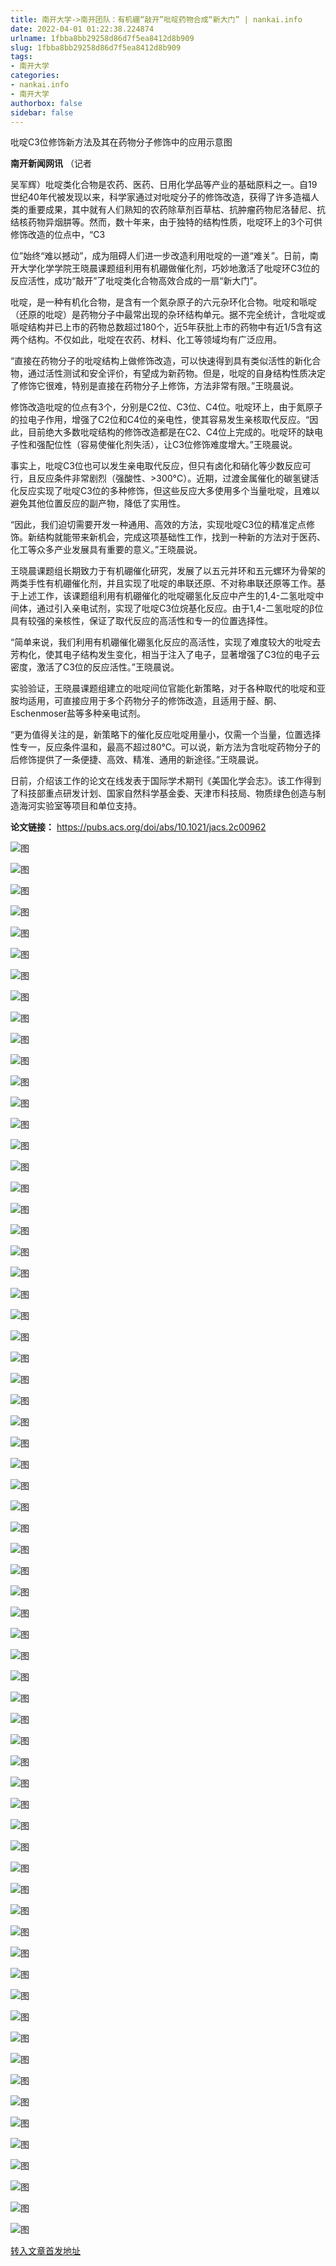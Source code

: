 ```yaml
---
title: 南开大学->南开团队：有机硼“敲开”吡啶药物合成“新大门” | nankai.info
date: 2022-04-01 01:22:38.224874
urlname: 1fbba8bb29258d86d7f5ea8412d8b909
slug: 1fbba8bb29258d86d7f5ea8412d8b909
tags: 
- 南开大学
categories:
- nankai.info
- 南开大学
authorbox: false
sidebar: false
---
```

吡啶C3位修饰新方法及其在药物分子修饰中的应用示意图

**南开新闻网讯** （记者

吴军辉）吡啶类化合物是农药、医药、日用化学品等产业的基础原料之一。自19世纪40年代被发现以来，科学家通过对吡啶分子的修饰改造，获得了许多造福人类的重要成果，其中就有人们熟知的农药除草剂百草枯、抗肿瘤药物尼洛替尼、抗结核药物异烟肼等。然而，数十年来，由于独特的结构性质，吡啶环上的3个可供修饰改造的位点中，“C3
<!--more-->
位”始终“难以撼动”，成为阻碍人们进一步改造利用吡啶的一道“难关”。日前，南开大学化学学院王晓晨课题组利用有机硼做催化剂，巧妙地激活了吡啶环C3位的反应活性，成功“敲开”了吡啶类化合物高效合成的一扇“新大门”。

吡啶，是一种有机化合物，是含有一个氮杂原子的六元杂环化合物。吡啶和哌啶（还原的吡啶）是药物分子中最常出现的杂环结构单元。据不完全统计，含吡啶或哌啶结构并已上市的药物总数超过180个，近5年获批上市的药物中有近1/5含有这两个结构。不仅如此，吡啶在农药、材料、化工等领域均有广泛应用。

“直接在药物分子的吡啶结构上做修饰改造，可以快速得到具有类似活性的新化合物，通过活性测试和安全评价，有望成为新药物。但是，吡啶的自身结构性质决定了修饰它很难，特别是直接在药物分子上修饰，方法非常有限。”王晓晨说。

修饰改造吡啶的位点有3个，分别是C2位、C3位、C4位。吡啶环上，由于氮原子的拉电子作用，增强了C2位和C4位的亲电性，使其容易发生亲核取代反应。“因此，目前绝大多数吡啶结构的修饰改造都是在C2、C4位上完成的。吡啶环的缺电子性和强配位性（容易使催化剂失活），让C3位修饰难度增大。”王晓晨说。

事实上，吡啶C3位也可以发生亲电取代反应，但只有卤化和硝化等少数反应可行，且反应条件非常剧烈（强酸性、>300°C）。近期，过渡金属催化的碳氢键活化反应实现了吡啶C3位的多种修饰，但这些反应大多使用多个当量吡啶，且难以避免其他位置反应的副产物，降低了实用性。

“因此，我们迫切需要开发一种通用、高效的方法，实现吡啶C3位的精准定点修饰。新结构就能带来新机会，完成这项基础性工作，找到一种新的方法对于医药、化工等众多产业发展具有重要的意义。”王晓晨说。

王晓晨课题组长期致力于有机硼催化研究，发展了以五元并环和五元螺环为骨架的两类手性有机硼催化剂，并且实现了吡啶的串联还原、不对称串联还原等工作。基于上述工作，该课题组利用有机硼催化的吡啶硼氢化反应中产生的1,4-二氢吡啶中间体，通过引入亲电试剂，实现了吡啶C3位烷基化反应。由于1,4-二氢吡啶的β位具有较强的亲核性，保证了取代反应的高活性和专一的位置选择性。

“简单来说，我们利用有机硼催化硼氢化反应的高活性，实现了难度较大的吡啶去芳构化，使其电子结构发生变化，相当于注入了电子，显著增强了C3位的电子云密度，激活了C3位的反应活性。”王晓晨说。

实验验证，王晓晨课题组建立的吡啶间位官能化新策略，对于各种取代的吡啶和亚胺均适用，可直接应用于多个药物分子的修饰改造，且适用于醛、酮、Eschenmoser盐等多种亲电试剂。

“更为值得关注的是，新策略下的催化反应吡啶用量小，仅需一个当量，位置选择性专一，反应条件温和，最高不超过80°C。可以说，新方法为含吡啶药物分子的后修饰提供了一条便捷、高效、精准、通用的新途径。”王晓晨说。

日前，介绍该工作的论文在线发表于国际学术期刊《美国化学会志》。该工作得到了科技部重点研发计划、国家自然科学基金委、天津市科技局、物质绿色创造与制造海河实验室等项目和单位支持。

**论文链接：** https://pubs.acs.org/doi/abs/10.1021/jacs.2c00962

![图](http://news.nankai.edu.cn/ywsd/system/2022/03/28/g)

![图](http://news.nankai.edu.cn/ywsd/system/2022/03/28/p)

![图](http://news.nankai.edu.cn/ywsd/system/2022/03/28/j)

![图](http://news.nankai.edu.cn/ywsd/system/2022/03/28/)

![图](http://news.nankai.edu.cn/ywsd/system/2022/03/28/8)

![图](http://news.nankai.edu.cn/ywsd/system/2022/03/28/4)

![图](http://news.nankai.edu.cn/ywsd/system/2022/03/28/e)

![图](http://news.nankai.edu.cn/ywsd/system/2022/03/28/3)

![图](http://news.nankai.edu.cn/ywsd/system/2022/03/28/4)

![图](http://news.nankai.edu.cn/ywsd/system/2022/03/28/1)

![图](http://news.nankai.edu.cn/ywsd/system/2022/03/28/d)

![图](http://news.nankai.edu.cn/ywsd/system/2022/03/28/8)

![图](http://news.nankai.edu.cn/ywsd/system/2022/03/28/_)

![图](http://news.nankai.edu.cn/ywsd/system/2022/03/28/9)

![图](http://news.nankai.edu.cn/ywsd/system/2022/03/28/4)

![图](http://news.nankai.edu.cn/ywsd/system/2022/03/28/2)

![图](http://news.nankai.edu.cn/ywsd/system/2022/03/28/5)

![图](http://news.nankai.edu.cn/ywsd/system/2022/03/28/4)

![图](http://news.nankai.edu.cn/ywsd/system/2022/03/28/0)

![图](http://news.nankai.edu.cn/ywsd/system/2022/03/28/0)

![图](http://news.nankai.edu.cn/ywsd/system/2022/03/28/0)

![图](http://news.nankai.edu.cn/ywsd/system/2022/03/28/3)

![图](http://news.nankai.edu.cn/ywsd/system/2022/03/28/0)

![图](http://news.nankai.edu.cn/ywsd/system/2022/03/28/0)

![图](http://news.nankai.edu.cn/)

![图](http://news.nankai.edu.cn/ywsd/system/2022/03/28/2)

![图](http://news.nankai.edu.cn/ywsd/system/2022/03/28/5)

![图](http://news.nankai.edu.cn/ywsd/system/2022/03/28/4)

![图](http://news.nankai.edu.cn/)

![图](http://news.nankai.edu.cn/ywsd/system/2022/03/28/0)

![图](http://news.nankai.edu.cn/ywsd/system/2022/03/28/0)

![图](http://news.nankai.edu.cn/ywsd/system/2022/03/28/0)

![图](http://news.nankai.edu.cn/)

![图](http://news.nankai.edu.cn/ywsd/system/2022/03/28/3)

![图](http://news.nankai.edu.cn/ywsd/system/2022/03/28/0)

![图](http://news.nankai.edu.cn/ywsd/system/2022/03/28/0)

![图](http://news.nankai.edu.cn/)

![图](http://news.nankai.edu.cn/ywsd/system/2022/03/28/c)

![图](http://news.nankai.edu.cn/ywsd/system/2022/03/28/i)

![图](http://news.nankai.edu.cn/ywsd/system/2022/03/28/p)

![图](http://news.nankai.edu.cn/)

![图](http://news.nankai.edu.cn/ywsd/system/2022/03/28/n)

![图](http://news.nankai.edu.cn/ywsd/system/2022/03/28/c)

![图](http://news.nankai.edu.cn/ywsd/system/2022/03/28/)

![图](http://news.nankai.edu.cn/ywsd/system/2022/03/28/u)

![图](http://news.nankai.edu.cn/ywsd/system/2022/03/28/d)

![图](http://news.nankai.edu.cn/ywsd/system/2022/03/28/e)

![图](http://news.nankai.edu.cn/ywsd/system/2022/03/28/)

![图](http://news.nankai.edu.cn/ywsd/system/2022/03/28/i)

![图](http://news.nankai.edu.cn/ywsd/system/2022/03/28/a)

![图](http://news.nankai.edu.cn/ywsd/system/2022/03/28/k)

![图](http://news.nankai.edu.cn/ywsd/system/2022/03/28/n)

![图](http://news.nankai.edu.cn/ywsd/system/2022/03/28/a)

![图](http://news.nankai.edu.cn/ywsd/system/2022/03/28/n)

![图](http://news.nankai.edu.cn/ywsd/system/2022/03/28/)

![图](http://news.nankai.edu.cn/ywsd/system/2022/03/28/s)

![图](http://news.nankai.edu.cn/ywsd/system/2022/03/28/w)

![图](http://news.nankai.edu.cn/ywsd/system/2022/03/28/e)

![图](http://news.nankai.edu.cn/ywsd/system/2022/03/28/n)

![图](http://news.nankai.edu.cn/)

![图](http://news.nankai.edu.cn/)

![图](http://news.nankai.edu.cn/ywsd/system/2022/03/28/:)

![图](http://news.nankai.edu.cn/ywsd/system/2022/03/28/p)

![图](http://news.nankai.edu.cn/ywsd/system/2022/03/28/t)

![图](http://news.nankai.edu.cn/ywsd/system/2022/03/28/t)

![图](http://news.nankai.edu.cn/ywsd/system/2022/03/28/h)

[转入文章首发地址](http://news.nankai.edu.cn/ywsd/system/2022/03/28/030050725.shtml)